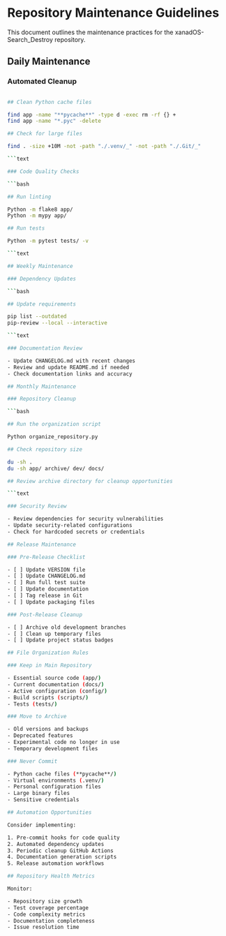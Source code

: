 # Repository Maintenance Guidelines

This document outlines the maintenance practices for the xanadOS-Search_Destroy repository.

## Daily Maintenance

### Automated Cleanup

```bash

## Clean Python cache files

find app -name "**pycache**" -type d -exec rm -rf {} +
find app -name "*.pyc" -delete

## Check for large files

find . -size +10M -not -path "./.venv/_" -not -path "./.Git/_"

```text

### Code Quality Checks

```bash

## Run linting

Python -m flake8 app/
Python -m mypy app/

## Run tests

Python -m pytest tests/ -v

```text

## Weekly Maintenance

### Dependency Updates

```bash

## Update requirements

pip list --outdated
pip-review --local --interactive

```text

### Documentation Review

- Update CHANGELOG.md with recent changes
- Review and update README.md if needed
- Check documentation links and accuracy

## Monthly Maintenance

### Repository Cleanup

```bash

## Run the organization script

Python organize_repository.py

## Check repository size

du -sh .
du -sh app/ archive/ dev/ docs/

## Review archive directory for cleanup opportunities

```text

### Security Review

- Review dependencies for security vulnerabilities
- Update security-related configurations
- Check for hardcoded secrets or credentials

## Release Maintenance

### Pre-Release Checklist

- [ ] Update VERSION file
- [ ] Update CHANGELOG.md
- [ ] Run full test suite
- [ ] Update documentation
- [ ] Tag release in Git
- [ ] Update packaging files

### Post-Release Cleanup

- [ ] Archive old development branches
- [ ] Clean up temporary files
- [ ] Update project status badges

## File Organization Rules

### Keep in Main Repository

- Essential source code (app/)
- Current documentation (docs/)
- Active configuration (config/)
- Build scripts (scripts/)
- Tests (tests/)

### Move to Archive

- Old versions and backups
- Deprecated features
- Experimental code no longer in use
- Temporary development files

### Never Commit

- Python cache files (**pycache**/)
- Virtual environments (.venv/)
- Personal configuration files
- Large binary files
- Sensitive credentials

## Automation Opportunities

Consider implementing:

1. Pre-commit hooks for code quality
2. Automated dependency updates
3. Periodic cleanup GitHub Actions
4. Documentation generation scripts
5. Release automation workflows

## Repository Health Metrics

Monitor:

- Repository size growth
- Test coverage percentage
- Code complexity metrics
- Documentation completeness
- Issue resolution time
